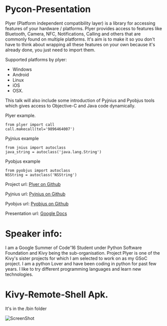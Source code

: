 # Pycon-Presentation

Plyer (Platform independent compatibility layer) is a library for accessing features of your hardware / platforms. 
Plyer provides access to features like Bluetooth, Camera, NFC, Notifications, Calling and others that are commonly found on multiple platforms. 
It's aim is to make it so you don't have to think about wrapping all these features on your own because it's already done, you just need to import them.

Supported platforms by plyer:

- Windows
- Android
- Linux
- iOS
- OSX.

This talk will also include some introduction of Pyjnius and Pyobjus tools which gives access to Objective-C and Java code dynamically.

Plyer example.

    from plyer import call
    call.makecall(tel='9896464007')

Pyjnius example
    
    from jnius import autoclass
    java_string = autoclass('java.lang.String')

Pyobjus example

    from pyobjus import autoclass
    NSString = autoclass('NSString')

Project url: [Plyer on Github](https://github.com/kivy/plyer)

Pyjnius url: [Pyjnius on Github](https://github.com/kivy/pyjnius)

Pyobjus url: [Pyobjus on Github](https://github.com/kivy/pyobjus)

Presentation url: [Google Docs](https://docs.google.com/presentation/d/1eJyZCcj7sgwH5scigw9v-5zAUfZTHUBt6wnSeiqNC-8/edit?usp=sharing)

# Speaker info:

I am a Google Summer of Code'16 Student under Python Software Foundation and Kivy being the sub-organisation.
Project Plyer is one of the Kivy's sister projects for which I am selected to work on as my GSoC project.
I am a python Lover and have been coding in python for past few years. I like to try different programming languages and learn new technologies.

# Kivy-Remote-Shell Apk.

It's in the /bin folder

![ScreenShot](https://raw.github.com/kiok46/Pycon-Presentation/master/screenshots/install.jpeg)

